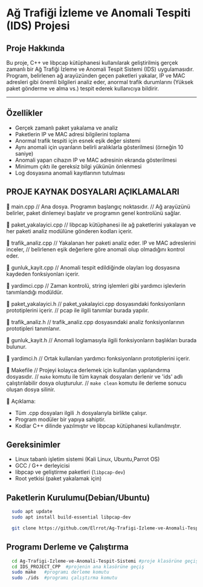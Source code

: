 # Ağ Trafiği İzleme ve Anomali Tespiti (IDS) Projesi

## Proje Hakkında

Bu proje, C++ ve libpcap kütüphanesi kullanılarak geliştirilmiş gerçek zamanlı bir Ağ Trafiği İzleme ve Anomali Tespit Sistemi (IDS) uygulamasıdır. Program, belirlenen ağ arayüzünden geçen paketleri yakalar, IP ve MAC adresleri gibi önemli bilgileri analiz eder, anormal trafik durumlarını (Yüksek paket gönderme ve alma vs.) tespit ederek kullanıcıya bildirir.

---

## Özellikler

- Gerçek zamanlı paket yakalama ve analiz
- Paketlerin IP ve MAC adresi bilgilerini toplama
- Anormal trafik tespiti için esnek eşik değer sistemi
- Aynı anomali için uyarıların belirli aralıklarla gösterilmesi (örneğin 10 saniye)
- Anomali yapan cihazın IP ve MAC adresinin ekranda gösterilmesi
- Minimum çıktı ile gereksiz bilgi yükünün önlenmesi
- Log dosyasına anomali kayıtlarının tutulması



## PROJE KAYNAK DOSYALARI AÇIKLAMALARI
🔹 main.cpp
// Ana dosya. Programın başlangıç noktasıdır.
// Ağ arayüzünü belirler, paket dinlemeyi başlatır ve programın genel kontrolünü sağlar.

🔹 paket_yakalayici.cpp
// libpcap kütüphanesi ile ağ paketlerini yakalayan ve her paketi analiz modülüne gönderen kodları içerir.

🔹 trafik_analiz.cpp
// Yakalanan her paketi analiz eder. IP ve MAC adreslerini inceler,
// belirlenen eşik değerlere göre anomali olup olmadığını kontrol eder.

🔹 gunluk_kayit.cpp
// Anomali tespit edildiğinde olayları log dosyasına kaydeden fonksiyonları içerir.

🔹 yardimci.cpp
// Zaman kontrolü, string işlemleri gibi yardımcı işlevlerin tanımlandığı modüldür.


🔸 paket_yakalayici.h
// paket_yakalayici.cpp dosyasındaki fonksiyonların prototiplerini içerir.
// pcap ile ilgili tanımlar burada yapılır.

🔸 trafik_analiz.h
// trafik_analiz.cpp dosyasındaki analiz fonksiyonlarının prototipleri tanımlanır.

🔸 gunluk_kayit.h
// Anomali loglamasıyla ilgili fonksiyonların başlıkları burada bulunur.

🔸 yardimci.h
// Ortak kullanılan yardımcı fonksiyonların prototiplerini içerir.

🔸 Makefile
// Projeyi kolayca derlemek için kullanılan yapılandırma dosyasıdır.
// `make` komutu ile tüm kaynak dosyaları derlenir ve 'ids' adlı çalıştırılabilir dosya oluşturulur.
// `make clean` komutu ile derleme sonucu oluşan dosya silinir.

📝 Açıklama:
- Tüm .cpp dosyaları ilgili .h dosyalarıyla birlikte çalışır.
- Program modüler bir yapıya sahiptir.
- Kodlar C++ dilinde yazılmıştır ve libpcap kütüphanesi kullanılmıştır.


## Gereksinimler
- Linux tabanlı işletim sistemi (Kali Linux, Ubuntu,Parrot OS)
- GCC / G++ derleyicisi
- libpcap ve geliştirme paketleri (`libpcap-dev`)
- Root yetkisi (paket yakalamak için)
  

## Paketlerin Kurulumu(Debian/Ubuntu)
```bash
  sudo apt update
  sudo apt install build-essential libpcap-dev

  git clone https://github.com/Elrrot/Ag-Trafigi-Izleme-ve-Anomali-Tespit-Sistemi.git
```

## Programı Derleme ve Çalıştırma
```bash
  cd Ag-Trafigi-Izleme-ve-Anomali-Tespit-Sistemi #proje klasörüne geçiş
  cd IDS_PROJECT_CPP  #projenin ana klasörüne geçiş
  sudo make   #programı derleme komutu
  sudo ./ids  #programı çalıştırma komutu 



